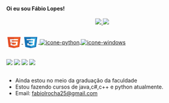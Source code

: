 #### Oi eu sou Fábio Lopes!

<div align="center">
  <a href="https://github.com/RochaFL">
  <img height="180em" src="https://github-readme-stats.vercel.app/api?username=RochaFL&show_icons=true&theme=midnight-purple&include_all_commits=true&count_private=true"/>
  <img height="180em" src="https://github-readme-stats.vercel.app/api/top-langs/?username=RochaFL&layout=compact&langs_count=7&theme=midnight-purple"/>
</div>
 
##
  
  <div> 
    
  <img align="center" alt="icone-html" height="30" width="40" src="https://raw.githubusercontent.com/devicons/devicon/master/icons/html5/html5-original.svg">
    <img align="center" alt="icone-css" height="30" width="40" src="https://raw.githubusercontent.com/devicons/devicon/master/icons/css3/css3-original.svg">
    <img align="center" alt="icone-python" height="30" width="40" src="https://cdn.jsdelivr.net/gh/devicons/devicon/icons/python/python-original.svg">
     <img align="center" alt="icone-windows" height="30" width="40" src="https://cdn.jsdelivr.net/gh/devicons/devicon/icons/windows8/windows8-original.svg">
    
  </div>
  
  
  ##
  
  

  <div>
  <a href="https://www.youtube.com/channel/UCGiIod6-gxH45GrHiqb_8Vg" target="_blank"><img src="https://img.shields.io/badge/YouTube-FF0000?style=for-the-badge&logo=youtube&logoColor=white" target="_blank"></a>
  <a href="https://www.instagram.com/fabiolr25/" target="_blank"><img src="https://img.shields.io/badge/-Instagram-%23E4405F?style=for-the-badge&logo=instagram&logoColor=white" target="_blank"></a> 
 <a href = "fabiolrocha25@gmail.com"><img src="https://img.shields.io/badge/-Gmail-%23333?style=for-the-badge&logo=gmail&logoColor=white" target="_blank"></a>
 <a href="https://www.linkedin.com/in/lopesrocha/" target="_blank"><img src="https://img.shields.io/badge/-LinkedIn-%230077B5?style=for-the-badge&logo=linkedin&logoColor=white" target="_blank"></a> 

  </div>
  
   
  
  ##

  
- Ainda estou no meio da graduação da faculdade
- Estou fazendo cursos de java,c#,c++ e python atualmente.
- Email: fabiolrocha25@gmail.com
